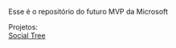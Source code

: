 Esse é o repositório do futuro MVP da Microsoft

Projetos:
<a href="https://joao-zenusz.github.io/DiscoverRS/Desafio2/social-tree.html"><br>Social Tree</a>
